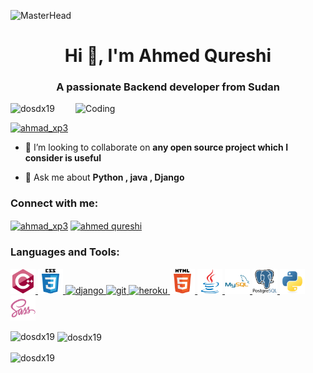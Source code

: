 ![MasterHead](https://1.bp.blogspot.com/-7A4WynwLsMw/XbBpCXG8fHI/AAAAAAAAMt4/uOa1bpLskYgrwGbllhSu2SDj_Mig8SXJQCLcBGAsYHQ/s1600/2000_600px.gif)
<h1 align="center">Hi 👋, I'm Ahmed Qureshi</h1>
<h3 align="center">A passionate Backend developer from Sudan</h3>
<img  align="right" alt="Coding" width="400" src="https://media.giphy.com/media/qgQUggAC3Pfv687qPC/giphy.gif"


<p align="left"> <img src="https://komarev.com/ghpvc/?username=dosdx19&label=Profile%20views&color=0e75b6&style=flat" alt="dosdx19" /> </p>

<p align="left"> <a href="https://twitter.com/ahmad_xp3" target="blank"><img src="https://img.shields.io/twitter/follow/ahmad_xp3?logo=twitter&style=for-the-badge" alt="ahmad_xp3" /></a> </p>

- 👯 I’m looking to collaborate on **any open source project which I consider is useful**

- 💬 Ask me about **Python , java , Django**


<h3 align="left">Connect with me:</h3>
<p align="left">
<a href="https://twitter.com/ahmad_xp3" target="blank"><img align="center" src="https://raw.githubusercontent.com/rahuldkjain/github-profile-readme-generator/master/src/images/icons/Social/twitter.svg" alt="ahmad_xp3" height="30" width="40" /></a>
<a href="https://fb.com/ahmed qureshi" target="blank"><img align="center" src="https://raw.githubusercontent.com/rahuldkjain/github-profile-readme-generator/master/src/images/icons/Social/facebook.svg" alt="ahmed qureshi" height="30" width="40" /></a>
</p>

<h3 align="left">Languages and Tools:</h3>
<p align="left"> <a href="https://www.w3schools.com/cpp/" target="_blank" rel="noreferrer"> <img src="https://raw.githubusercontent.com/devicons/devicon/master/icons/cplusplus/cplusplus-original.svg" alt="cplusplus" width="40" height="40"/> </a> <a href="https://www.w3schools.com/css/" target="_blank" rel="noreferrer"> <img src="https://raw.githubusercontent.com/devicons/devicon/master/icons/css3/css3-original-wordmark.svg" alt="css3" width="40" height="40"/> </a> <a href="https://www.djangoproject.com/" target="_blank" rel="noreferrer"> <img src="https://cdn.worldvectorlogo.com/logos/django.svg" alt="django" width="40" height="40"/> </a> <a href="https://git-scm.com/" target="_blank" rel="noreferrer"> <img src="https://www.vectorlogo.zone/logos/git-scm/git-scm-icon.svg" alt="git" width="40" height="40"/> </a> <a href="https://heroku.com" target="_blank" rel="noreferrer"> <img src="https://www.vectorlogo.zone/logos/heroku/heroku-icon.svg" alt="heroku" width="40" height="40"/> </a> <a href="https://www.w3.org/html/" target="_blank" rel="noreferrer"> <img src="https://raw.githubusercontent.com/devicons/devicon/master/icons/html5/html5-original-wordmark.svg" alt="html5" width="40" height="40"/> </a> <a href="https://www.java.com" target="_blank" rel="noreferrer"> <img src="https://raw.githubusercontent.com/devicons/devicon/master/icons/java/java-original.svg" alt="java" width="40" height="40"/> </a> <a href="https://www.mysql.com/" target="_blank" rel="noreferrer"> <img src="https://raw.githubusercontent.com/devicons/devicon/master/icons/mysql/mysql-original-wordmark.svg" alt="mysql" width="40" height="40"/> </a> <a href="https://www.postgresql.org" target="_blank" rel="noreferrer"> <img src="https://raw.githubusercontent.com/devicons/devicon/master/icons/postgresql/postgresql-original-wordmark.svg" alt="postgresql" width="40" height="40"/> </a> <a href="https://www.python.org" target="_blank" rel="noreferrer"> <img src="https://raw.githubusercontent.com/devicons/devicon/master/icons/python/python-original.svg" alt="python" width="40" height="40"/> </a> <a href="https://sass-lang.com" target="_blank" rel="noreferrer"> <img src="https://raw.githubusercontent.com/devicons/devicon/master/icons/sass/sass-original.svg" alt="sass" width="40" height="40"/> </a> </p>

<p><img align="left" src="https://github-readme-stats.vercel.app/api/top-langs?username=dosdx19&show_icons=true&locale=en&layout=compact" alt="dosdx19" /></p>

<p>&nbsp;<img align="center" src="https://github-readme-stats.vercel.app/api?username=dosdx19&show_icons=true&locale=en" alt="dosdx19" /></p>

<p><img align="center" src="https://github-readme-streak-stats.herokuapp.com/?user=dosdx19&" alt="dosdx19" /></p>


